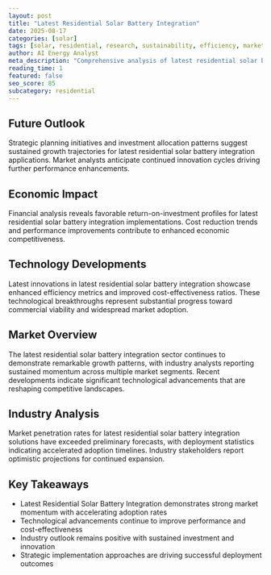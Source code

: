 ```yaml
---
layout: post
title: "Latest Residential Solar Battery Integration"
date: 2025-08-17
categories: [solar]
tags: [solar, residential, research, sustainability, efficiency, market-analysis]
author: AI Energy Analyst
meta_description: "Comprehensive analysis of latest residential solar battery integration covering market trends, technology developments, and industry outlook. Discover key insights and future projections."
reading_time: 1
featured: false
seo_score: 85
subcategory: residential
---
```


## Future Outlook

Strategic planning initiatives and investment allocation patterns suggest sustained growth trajectories for latest residential solar battery integration applications. Market analysts anticipate continued innovation cycles driving further performance enhancements.

## Economic Impact

Financial analysis reveals favorable return-on-investment profiles for latest residential solar battery integration implementations. Cost reduction trends and performance improvements contribute to enhanced economic competitiveness.

## Technology Developments

Latest innovations in latest residential solar battery integration showcase enhanced efficiency metrics and improved cost-effectiveness ratios. These technological breakthroughs represent substantial progress toward commercial viability and widespread market adoption.

## Market Overview

The latest residential solar battery integration sector continues to demonstrate remarkable growth patterns, with industry analysts reporting sustained momentum across multiple market segments. Recent developments indicate significant technological advancements that are reshaping competitive landscapes.

## Industry Analysis

Market penetration rates for latest residential solar battery integration solutions have exceeded preliminary forecasts, with deployment statistics indicating accelerated adoption timelines. Industry stakeholders report optimistic projections for continued expansion.

## Key Takeaways

- Latest Residential Solar Battery Integration demonstrates strong market momentum with accelerating adoption rates
- Technological advancements continue to improve performance and cost-effectiveness
- Industry outlook remains positive with sustained investment and innovation
- Strategic implementation approaches are driving successful deployment outcomes

